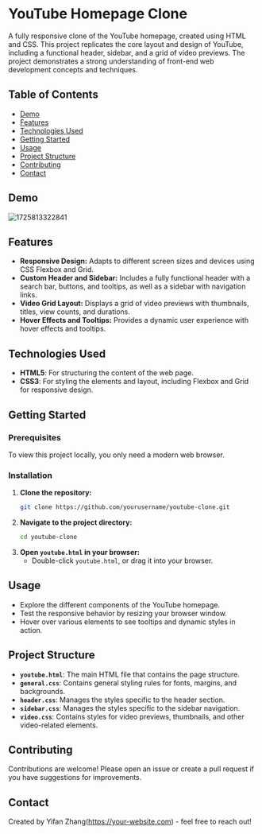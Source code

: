 # YouTube Homepage Clone

A fully responsive clone of the YouTube homepage, created using HTML and CSS. This project replicates the core layout and design of YouTube, including a functional header, sidebar, and a grid of video previews. The project demonstrates a strong understanding of front-end web development concepts and techniques.

## Table of Contents
- [Demo](#demo)
- [Features](#features)
- [Technologies Used](#technologies-used)
- [Getting Started](#getting-started)
- [Usage](#usage)
- [Project Structure](#project-structure)
- [Contributing](#contributing)
- [Contact](#contact)

## Demo

![1725813322841](https://github.com/user-attachments/assets/0ed42f22-1abc-48e2-85e7-febea0aeabdf)


## Features

- **Responsive Design:** Adapts to different screen sizes and devices using CSS Flexbox and Grid.
- **Custom Header and Sidebar:** Includes a fully functional header with a search bar, buttons, and tooltips, as well as a sidebar with navigation links.
- **Video Grid Layout:** Displays a grid of video previews with thumbnails, titles, view counts, and durations.
- **Hover Effects and Tooltips:** Provides a dynamic user experience with hover effects and tooltips.

## Technologies Used

- **HTML5**: For structuring the content of the web page.
- **CSS3**: For styling the elements and layout, including Flexbox and Grid for responsive design.

## Getting Started

### Prerequisites

To view this project locally, you only need a modern web browser.

### Installation

1. **Clone the repository:**
    ```bash
    git clone https://github.com/yourusername/youtube-clone.git
    ```
2. **Navigate to the project directory:**
    ```bash
    cd youtube-clone
    ```
3. **Open `youtube.html` in your browser:**
    - Double-click `youtube.html`, or drag it into your browser.

## Usage

- Explore the different components of the YouTube homepage.
- Test the responsive behavior by resizing your browser window.
- Hover over various elements to see tooltips and dynamic styles in action.

## Project Structure

- **`youtube.html`**: The main HTML file that contains the page structure.
- **`general.css`**: Contains general styling rules for fonts, margins, and backgrounds.
- **`header.css`**: Manages the styles specific to the header section.
- **`sidebar.css`**: Manages the styles specific to the sidebar navigation.
- **`video.css`**: Contains styles for video previews, thumbnails, and other video-related elements.

## Contributing

Contributions are welcome! Please open an issue or create a pull request if you have suggestions for improvements.

## Contact

Created by Yifan Zhang(https://your-website.com) - feel free to reach out!

